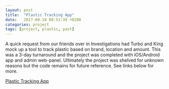 ```yaml
---
layout: post
title:  "Plastic Tracking App"
date:   2017-09-18 08:51:39 +0200
categories: project
tags: [project, plastic, past]
---
```

A quick request from our friends over in Investigations had Turbo and King mock up a tool to track plastic based on brand, location and amount. This was a 3-day turnaround and the project was completed with iOS/Android app and admin web-panel. Ultimately the project was shelved for unknown reasons but the code remains for future reference. See links below for more.

[Plastic Tracking App](https://github.com/gptechlab/plastic-tracking-app)

